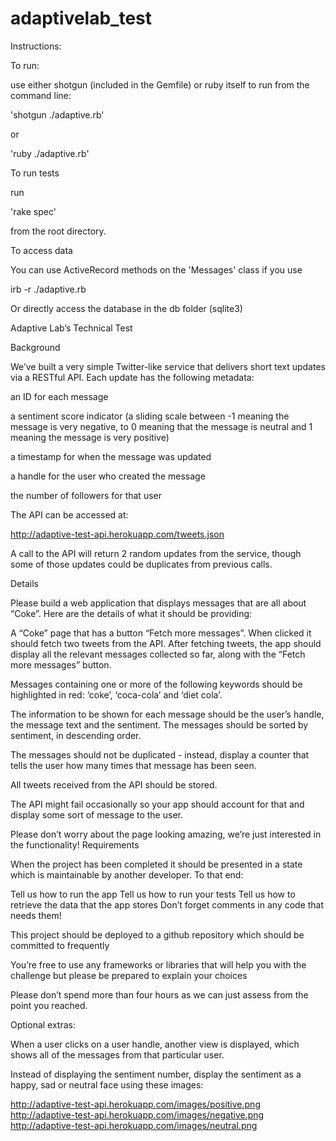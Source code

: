 adaptivelab_test
================

Instructions:

To run:

use either shotgun (included in the Gemfile) or ruby itself to run from the command line:

'shotgun ./adaptive.rb'

or

'ruby ./adaptive.rb'


To run tests

run

'rake spec'

from the root directory.

To access data

You can use ActiveRecord methods on the 'Messages' class if you use

irb -r ./adaptive.rb

Or directly access the database in the db folder (sqlite3)


Adaptive Lab’s Technical Test

Background

We’ve built a very simple Twitter-like service that delivers short text updates via a RESTful API. Each update has the following metadata:

an ID for each message

a sentiment score indicator (a sliding scale between -1 meaning the message is very negative, to 0 meaning that the message is neutral and 1 meaning the message is very positive)

a timestamp for when the message was updated

a handle for the user who created the message

the number of followers for that user

The API can be accessed at: 

http://adaptive-test-api.herokuapp.com/tweets.json 

A call to the API will return 2 random updates from the service, though some of those updates could be duplicates from previous calls.

Details

Please build a web application that displays messages that are all about “Coke”.  Here are the details of what it should be providing:

A “Coke” page that has a button “Fetch more messages”.  When clicked it should fetch two tweets from the API.
After fetching tweets, the app should display all the relevant messages collected so far, along with the “Fetch more messages” button.

Messages containing one or more of the following keywords should be highlighted in red: ‘coke’, ‘coca-cola’ and ‘diet cola’.

The information to be shown for each message should be the user’s handle, the message text and the sentiment.
The messages should be sorted by sentiment, in descending order.

The messages should not be duplicated - instead, display a counter that tells the user how many times that message has been seen.

All tweets received from the API should be stored.

The API might fail occasionally so your app should account for that and display some sort of message to the user.

Please don’t worry about the page looking amazing, we’re just interested in the functionality!
Requirements

When the project has been completed it should be presented in a state which is maintainable by another developer.  To that end:

Tell us how to run the app
Tell us how to run your tests
Tell us how to retrieve the data that the app stores
Don’t forget comments in any code that needs them!

This project should be deployed to a github repository which should be committed to frequently

You’re free to use any frameworks or libraries that will help you with the challenge but please be prepared to explain your choices

Please don’t spend more than four hours as we can just assess from the point you reached.

Optional extras:

When a user clicks on a user handle, another view is displayed, which shows all of the messages from that particular user.

Instead of displaying the sentiment number, display the sentiment as a happy, sad or neutral face using these images: 

http://adaptive-test-api.herokuapp.com/images/positive.png 
http://adaptive-test-api.herokuapp.com/images/negative.png 
http://adaptive-test-api.herokuapp.com/images/neutral.png

